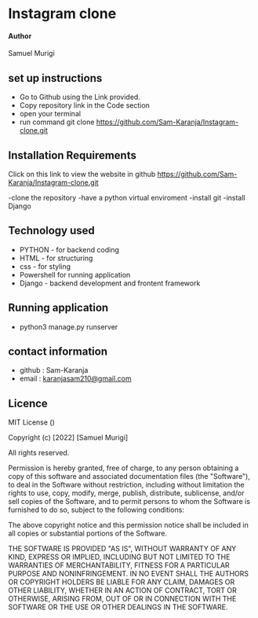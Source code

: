 # Instagram clone

#### Author 
 Samuel Murigi

## set up instructions
-  Go to  Github  using the Link provided.
-  Copy repository link in the Code section
- open your terminal 
- run command  git clone https://github.com/Sam-Karanja/Instagram-clone.git 


## Installation Requirements
Click on this link to view the website in github https://github.com/Sam-Karanja/Instagram-clone.git 

-clone the repository
-have a python virtual enviroment
-install git
-install Django

## Technology used 
- PYTHON - for backend coding
- HTML - for structuring
- css - for styling
- Powershell for running application
- Django - backend development and frontent framework

## Running application

- python3 manage.py runserver


## contact information
-  github : Sam-Karanja
-  email : karanjasam210@gmail.com

## Licence 
 MIT License ()

Copyright (c) [2022] [Samuel Murigi]

All rights reserved.

Permission is hereby granted, free of charge, to any person obtaining a copy of this software and associated documentation files (the "Software"), to deal in the Software without restriction, including without limitation the rights to use, copy, modify, merge, publish, distribute, sublicense, and/or sell copies of the Software, and to permit persons to whom the Software is furnished to do so, subject to the following conditions:

The above copyright notice and this permission notice shall be included in all copies or substantial portions of the Software.

THE SOFTWARE IS PROVIDED "AS IS", WITHOUT WARRANTY OF ANY KIND, EXPRESS OR IMPLIED, INCLUDING BUT NOT LIMITED TO THE WARRANTIES OF MERCHANTABILITY, FITNESS FOR A PARTICULAR PURPOSE AND NONINFRINGEMENT. IN NO EVENT SHALL THE AUTHORS OR COPYRIGHT HOLDERS BE LIABLE FOR ANY CLAIM, DAMAGES OR OTHER LIABILITY, WHETHER IN AN ACTION OF CONTRACT, TORT OR OTHERWISE, ARISING FROM, OUT OF OR IN CONNECTION WITH THE SOFTWARE OR THE USE OR OTHER DEALINGS IN THE SOFTWARE.
